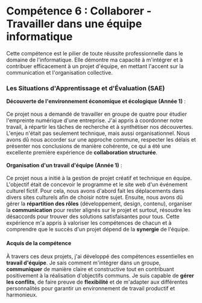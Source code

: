 # Compétence 6 : Collaborer - Travailler dans une équipe informatique

Cette compétence est le pilier de toute réussite professionnelle dans le domaine de l'informatique. Elle démontre ma capacité à m'intégrer et à contribuer efficacement à un projet d'équipe, en mettant l'accent sur la communication et l'organisation collective.

### Les Situations d'Apprentissage et d'Évaluation (SAE)

**Découverte de l'environnement économique et écologique (Année 1)** : \
\
Ce projet nous a demandé de travailler en groupe de quatre pour étudier l'empreinte numérique d'une entreprise. J'ai appris à coordonner notre travail, à répartir les tâches de recherche et à synthétiser nos découvertes.
L'enjeu n'était pas seulement technique, mais aussi organisationnel. Nous avons dû nous accorder sur une approche commune, respecter les délais et présenter nos conclusions de manière cohérente, ce qui a été une excellente première expérience de **collaboration structurée**. \
\
**Organisation d'un travail d'équipe (Année 1)** : \
\
Ce projet nous a initié à la gestion de projet créatif et technique en équipe. L'objectif était de concevoir le programme et le site web d'un événement culturel fictif. Pour cela, nous avons d'abord fait les déplacements dans divers sites culturels afin de choisir notre sujet.
Ensuite, nous avons dû gérer la **répartition des rôles** (développement, design, contenu), organiser la **communication** pour rester alignés sur le projet et surtout, résoudre les désaccords pour trouver des solutions satisfaisantes pour tous.
Cette expérience m'a appris à valoriser les compétences de chacun et à comprendre que le succès d'un projet dépend de la **synergie** de l'équipe.

#### Acquis de la compétence

À travers ces deux projets, j'ai développé des compétences essentielles en **travail d'équipe**. Je sais comment m'intégrer dans un groupe, **communiquer** de manière claire et constructive tout en contribuant positivement à la réalisation d'objectifs communs. Je suis capable de **gérer les conflits**, de faire preuve de **flexibilité** et de m'adapter aux différentes personnalités pour garantir un environnement de travail productif et harmonieux.

